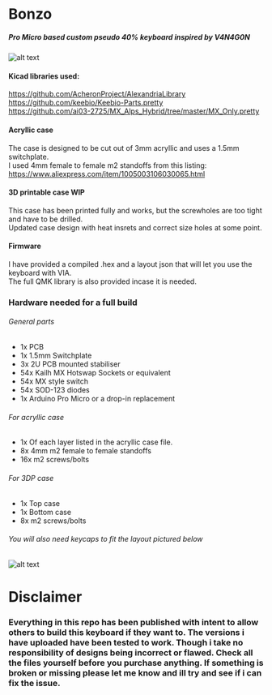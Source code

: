 # Bonzo
##### Pro Micro based custom pseudo 40% keyboard inspired by V4N4G0N
![alt text](https://i.imgur.com/aKBtpmu.jpg "Bonzo")

#### Kicad libraries used:

https://github.com/AcheronProject/AlexandriaLibrary<br/>
https://github.com/keebio/Keebio-Parts.pretty<br/>
https://github.com/ai03-2725/MX_Alps_Hybrid/tree/master/MX_Only.pretty

#### Acryllic case

The case is designed to be cut out of 3mm acryllic and uses a 1.5mm switchplate.<br/>
I used 4mm female to female m2 standoffs from this listing: https://www.aliexpress.com/item/1005003106030065.html

#### 3D printable case WIP

This case has been printed fully and works, but the screwholes are too tight and have to be drilled.<br/> Updated case design with heat insrets and correct size holes at some point.

#### Firmware 

I have provided a compiled .hex and a layout json that will let you use the keyboard with VIA.<br/>
The full QMK library is also provided incase it is needed.

### Hardware needed for a full build
###### General parts
* 1x PCB
* 1x 1.5mm Switchplate
* 3x 2U PCB mounted stabiliser
* 54x Kailh MX Hotswap Sockets or equivalent
* 54x MX style switch
* 54x SOD-123 diodes
* 1x Arduino Pro Micro or a drop-in replacement
###### For acryllic case
* 1x Of each layer listed in the acryllic case file.
* 8x 4mm m2 female to female standoffs 
* 16x m2 screws/bolts
###### For 3DP case
* 1x Top case
* 1x Bottom case
* 8x m2 screws/bolts
###### You will also need keycaps to fit the layout pictured below 
![alt text](https://i.imgur.com/XcQJnYB.png "layout")

# Disclaimer
### Everything in this repo has been published with intent to allow others to build this keyboard if they want to. The versions i have uploaded have been tested to work. Though i take no responsibility of designs being incorrect or flawed. Check all the files yourself before you purchase anything. If something is broken or missing please let me know and ill try and see if i can fix the issue.
